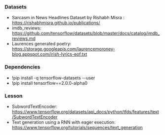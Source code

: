 ### Datasets
- Sarcasm in News Headlines Dataset by Rishabh Misra : https://rishabhmisra.github.io/publications/
- imdb_reviews: https://github.com/tensorflow/datasets/blob/master/docs/catalog/imdb_reviews.md
- Laurences generated poetry: https://storage.googleapis.com/laurencemoroney-blog.appspot.com/irish-lyrics-eof.txt

### Dependencies
- !pip install -q tensorflow-datasets --user
- !pip install tensorflow==2.0.0-alpha0

### Lesson
- SubwordTextEncoder: https://www.tensorflow.org/datasets/api_docs/python/tfds/features/text/SubwordTextEncoder
- Text generation using a RNN with eager execution: https://www.tensorflow.org/tutorials/sequences/text_generation